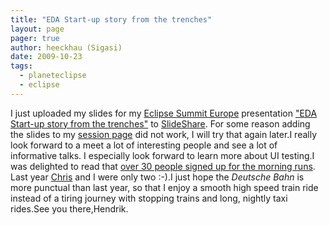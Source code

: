 ```yaml
---
title: "EDA Start-up story from the trenches"
layout: page 
pager: true
author: heeckhau (Sigasi)
date: 2009-10-23
tags: 
  - planeteclipse
  - eclipse
---
```

<div class="content">
I just uploaded my slides for my <a href="http://www.eclipsecon.org/summiteurope2009/">Eclipse Summit Europe</a> presentation <a href="http://www.eclipsecon.org/summiteurope2009/sessions?id=990">"EDA Start-up story from the trenches"</a> to <a href="http://www.slideshare.net/sigasi/eda-startup-story-from-the-trenches">SlideShare</a>. For some reason adding the slides to my <a href="http://www.eclipsecon.org/summiteurope2009/sessions?id=990">session page</a> did not work, I will try that again later.I really look forward to a meet a lot of interesting people and see a lot of informative talks. I especially look forward to learn more about UI testing.I was delighted to read that <a href="http://aniszczyk.org/2009/10/19/eclipse-summit-europe-2009/">over 30 people signed up for the morning runs</a>. Last year <a href="http://aniszczyk.org">Chris</a> and I were only two :-).I just hope the <em>Deutsche Bahn</em> is more punctual than last year, so that I enjoy a smooth high speed train ride instead of a tiring journey with stopping trains and long, nightly taxi rides.See you there,Hendrik.  </div>

